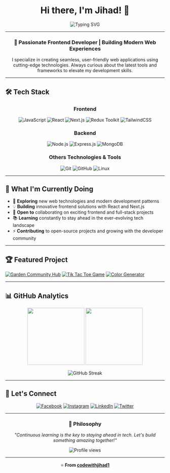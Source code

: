 <div align="center">

# Hi there, I'm Jihad! 👋

<img src="https://readme-typing-svg.herokuapp.com?font=Fira+Code&pause=1000&color=36BCF7&center=true&vCenter=true&width=435&lines=Frontend+Developer;React+%26+Next.js+Enthusiast;Always+Learning+New+Tech" alt="Typing SVG" />

---

### 🚀 Passionate Frontend Developer | Building Modern Web Experiences

I specialize in creating seamless, user-friendly web applications using cutting-edge technologies. Always curious about the latest tools and frameworks to elevate my development skills.

</div>

---

## 🛠️ Tech Stack

<div align="center">

### Frontend

![JavaScript](https://img.shields.io/badge/JavaScript-F7DF1E?style=for-the-badge&logo=javascript&logoColor=black)
![React](https://img.shields.io/badge/React-20232A?style=for-the-badge&logo=react&logoColor=61DAFB)
![Next.js](https://img.shields.io/badge/Next.js-000000?style=for-the-badge&logo=next.js&logoColor=white)
![Redux Toolkit](https://img.shields.io/badge/Redux_Toolkit-593D88?style=for-the-badge&logo=redux&logoColor=white)
![TailwindCSS](https://img.shields.io/badge/Tailwind_CSS-38B2AC?style=for-the-badge&logo=tailwind-css&logoColor=white)

### Backend

![Node.js](https://img.shields.io/badge/Node.js-43853D?style=for-the-badge&logo=node.js&logoColor=white)
![Express.js](https://img.shields.io/badge/Express.js-404D59?style=for-the-badge&logo=express&logoColor=white)
![MongoDB](https://img.shields.io/badge/MongoDB-4EA94B?style=for-the-badge&logo=mongodb&logoColor=white)

### Others Technologies & Tools

![Git](https://img.shields.io/badge/Git-F05032?style=for-the-badge&logo=git&logoColor=white)
![GitHub](https://img.shields.io/badge/GitHub-100000?style=for-the-badge&logo=github&logoColor=white)
![Linux](https://img.shields.io/badge/Linux-FCC624?style=for-the-badge&logo=linux&logoColor=black)

</div>

---

## 🌱 What I'm Currently Doing

-   🔭 **Exploring** new web technologies and modern development patterns
-   💡 **Building** innovative frontend solutions with React and Next.js
-   🤝 **Open to** collaborating on exciting frontend and full-stack projects
-   📚 **Learning** constantly to stay ahead in the ever-evolving tech landscape
-   ⚡ **Contributing** to open-source projects and growing with the developer community

---

## 🏆 Featured Project

<div align="left">

[![Garden Community Hub](https://github-readme-stats.vercel.app/api/pin/?username=codewithjihad1&repo=garden-community-hub&theme=tokyonight&hide_border=true)](https://github.com/codewithjihad1/garden-community-hub)
[![Tik Tac Toe Game](https://github-readme-stats.vercel.app/api/pin/?username=codewithjihad1&repo=tic-tac-toe-game&theme=tokyonight&hide_border=true)](https://github.com/codewithjihad1/tic-tac-toe-game.git)
[![Color Generator](https://github-readme-stats.vercel.app/api/pin/?username=codewithjihad1&repo=color-genaretor&theme=tokyonight&hide_border=true)](https://github.com/codewithjihad1/color-genaretor.git)

</div>

---

## 📊 GitHub Analytics

<div align="center">

<img height="180em" src="https://github-readme-stats.vercel.app/api?username=codewithjihad1&show_icons=true&theme=tokyonight&include_all_commits=true&count_private=true&hide_border=true"/>
<img height="180em" src="https://github-readme-stats.vercel.app/api/top-langs/?username=codewithjihad1&layout=compact&langs_count=8&theme=tokyonight&hide_border=true"/>

</div>

<div align="center">

![GitHub Streak](https://github-readme-streak-stats.herokuapp.com/?user=codewithjihad1&theme=tokyonight&hide_border=true)

</div>

---

## 🤝 Let's Connect

<div align="center">

[![Facebook](https://img.shields.io/badge/Facebook-1877F2?style=for-the-badge&logo=facebook&logoColor=white)](https://www.facebook.com/codewithjihad)
[![Instagram](https://img.shields.io/badge/Instagram-E4405F?style=for-the-badge&logo=instagram&logoColor=white)](https://www.instagram.com/codewithjihad)
[![LinkedIn](https://img.shields.io/badge/LinkedIn-0077B5?style=for-the-badge&logo=linkedin&logoColor=white)](https://www.linkedin.com/in/codewithjihad1/)
[![Twitter](https://img.shields.io/badge/Twitter-1DA1F2?style=for-the-badge&logo=twitter&logoColor=white)](https://twitter.com/codewithjihad)

</div>

---

<div align="center">

### 💭 Philosophy

_"Continuous learning is the key to staying ahead in tech. Let's build something amazing together!"_

<img src="https://komarev.com/ghpvc/?username=codewithjihad1&color=blueviolet&style=flat-square&label=Profile+Views" alt="Profile views" />

</div>

---

<div align="center">

⭐️ **From [codewithjihad1](https://github.com/codewithjihad1)**

</div>
